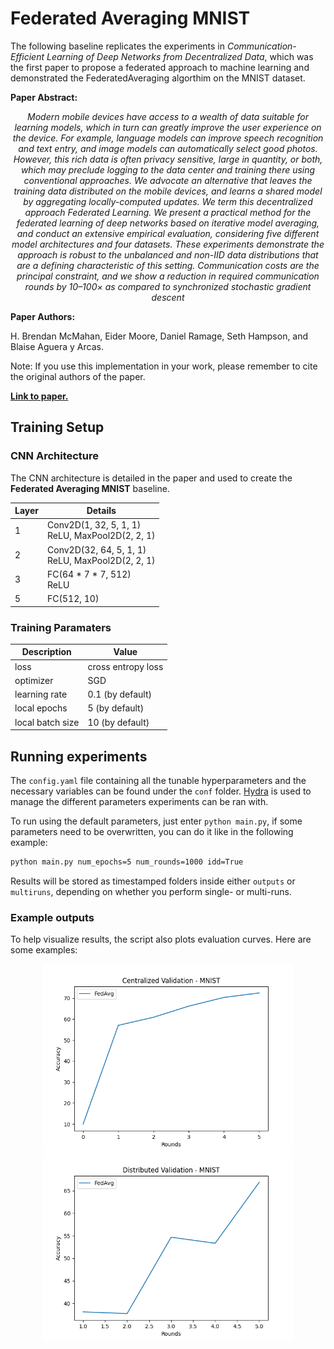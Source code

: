 # Federated Averaging MNIST

The following baseline replicates the experiments in *Communication-Efficient Learning of Deep Networks from Decentralized Data*, which was the first paper to propose a federated approach to machine learning and demonstrated the FederatedAveraging algorthim on the MNIST dataset.

**Paper Abstract:** 

<center>
<i>Modern mobile devices have access to a wealth
of data suitable for learning models, which in turn
can greatly improve the user experience on the
device. For example, language models can improve speech recognition and text entry, and image models can automatically select good photos.
However, this rich data is often privacy sensitive,
large in quantity, or both, which may preclude
logging to the data center and training there using
conventional approaches. We advocate an alternative that leaves the training data distributed on
the mobile devices, and learns a shared model by
aggregating locally-computed updates. We term
this decentralized approach Federated Learning.
We present a practical method for the federated
learning of deep networks based on iterative
model averaging, and conduct an extensive empirical evaluation, considering five different model architectures and four datasets. These experiments
demonstrate the approach is robust to the unbalanced and non-IID data distributions that are a
defining characteristic of this setting. Communication costs are the principal constraint, and
we show a reduction in required communication
rounds by 10–100× as compared to synchronized
stochastic gradient descent</i>
</center>

**Paper Authors:** 

H. Brendan McMahan, Eider Moore, Daniel Ramage, Seth Hampson, and Blaise Aguera y Arcas.


Note: If you use this implementation in your work, please remember to cite the original authors of the paper. 

**[Link to paper.](https://arxiv.org/pdf/1602.05629.pdf)**

## Training Setup

### CNN Architecture

The CNN architecture is detailed in the paper and used to create the **Federated Averaging MNIST** baseline.

| Layer | Details|
| ----- | ------ |
| 1 | Conv2D(1, 32, 5, 1, 1) <br/> ReLU, MaxPool2D(2, 2, 1)  |
| 2 | Conv2D(32, 64, 5, 1, 1) <br/> ReLU, MaxPool2D(2, 2, 1) |
| 3 | FC(64 * 7 * 7, 512) <br/> ReLU |
| 5 | FC(512, 10) |

### Training Paramaters

| Description | Value |
| ----------- | ----- |
| loss | cross entropy loss |
| optimizer | SGD |
| learning rate | 0.1 (by default) |
| local epochs | 5 (by default) |
| local batch size | 10 (by default) |

## Running experiments

The `config.yaml` file containing all the tunable hyperparameters and the necessary variables can be found under the `conf` folder.
[Hydra](https://hydra.cc/docs/tutorials/) is used to manage the different parameters experiments can be ran with. 

To run using the default parameters, just enter `python main.py`, if some parameters need to be overwritten, you can do it like in the following example: 

```sh
python main.py num_epochs=5 num_rounds=1000 idd=True
``` 

Results will be stored as timestamped folders inside either `outputs` or `multiruns`, depending on whether you perform single- or multi-runs. 

### Example outputs

To help visualize results, the script also plots evaluation curves. Here are some examples:
<center>
<img src="docs/centralized_metrics.png" alt="Centralized evaluation results" width="400" />
<img src="docs/distributed_metrics.png" alt="Distributed evaluation results" width="400" />
</center>
